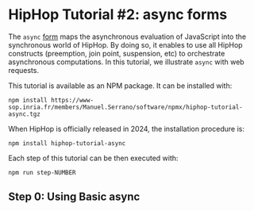 HipHop Tutorial #2: async forms
===============================

The `async` [form](http://hop.inria.fr/home/hiphop/async.html) maps
the asynchronous evaluation of JavaScript into the synchronous world
of HipHop. By doing so, it enables to use all HipHop constructs
(preemption, join point, suspension, etc) to orchestrate asynchronous
computations. In this tutorial, we illustrate `async` with web
requests.

This tutorial is available as an NPM package. It can be installed with:

```
npm install https://www-sop.inria.fr/members/Manuel.Serrano/software/npmx/hiphop-tutorial-async.tgz
```

When HipHop is officially released in 2024, the installation procedure is:

```
npm install hiphop-tutorial-async
```

Each step of this tutorial can be then executed with:

```
npm run step-NUMBER
```

Step 0: Using Basic async
-------------------------


